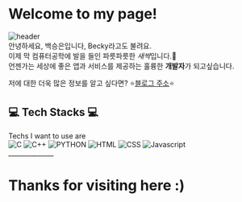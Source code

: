 # Welcome to my page! 
![header](https://capsule-render.vercel.app/api?type=waving&color=auto&height=200&section=header&text=Seungeun%20Baek&fontSize=32)
<br/>
 안녕하세요, 백승은입니다, Becky라고도 불려요. 
 <br/>
 이제 막 컴퓨터공학에 발을 들인 파릇파릇한 *새싹*입니다.🌻  <br/>언젠가는 세상에 좋은 앱과 서비스를 제공하는 훌륭한 **개발자**가 되고싶습니다.
 
저에 대한 더욱 많은 정보를 알고 싶다면? ⭐[블로그 주소](https://blog.naver.com/zzangse99)⭐
## 💻 Tech Stacks 💻 
Techs I want to use are <br/>
<img alt="C" src
 ="https://img.shields.io/badge/C-A8B9CC.svg?&style=for-the-badge&logo=C&logoColor=white"/>
 <img alt="C++" src
 ="https://img.shields.io/badge/C++-00599C.svg?&style=for-the-badge&logo=C&logoColor=white"/>
  <img alt="PYTHON" src
 ="https://img.shields.io/badge/Python-3776AB.svg?&style=for-the-badge&logo=Python&logoColor=white"/>
 <img alt="HTML" src
 ="https://img.shields.io/badge/HTML5-E34F26.svg?&style=for-the-badge&logo=HTML5&logoColor=white"/>
 <img alt="CSS" src
 ="https://img.shields.io/badge/CSS#-1572B6.svg?&style=for-the-badge&logo=CSS3&logoColor=white"/>
 <img alt="Javascript" src
 ="https://img.shields.io/badge/JavaScript-F7DF1E.svg?&style=for-the-badge&logo=JavaScript&logoColor=white"/>
<br/>______________
# Thanks for visiting here :) 
